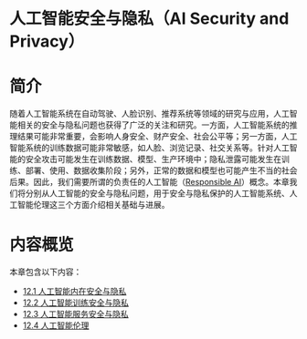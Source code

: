 <!--Copyright © Microsoft Corporation. All rights reserved.
  适用于[License](https://github.com/microsoft/AI-System/blob/main/LICENSE)版权许可-->


# 人工智能安全与隐私（AI Security and Privacy）

# 简介

随着人工智能系统在自动驾驶、人脸识别、推荐系统等领域的研究与应用，人工智能相关的安全与隐私问题也获得了广泛的关注和研究。一方面，人工智能系统的推理结果可能非常重要，会影响人身安全、财产安全、社会公平等；另一方面，人工智能系统的训练数据可能非常敏感，如人脸、浏览记录、社交关系等。针对人工智能的安全攻击可能发生在训练数据、模型、生产环境中；隐私泄露可能发生在训练、部署、使用、数据收集阶段；另外，正常的数据和模型也可能产生不当的社会后果。因此，我们需要所谓的负责任的人工智能（[Responsible AI](https://www.microsoft.com/en-us/ai/responsible-ai)）概念。本章我们将分别从人工智能的安全与隐私问题，用于安全与隐私保护的人工智能系统、人工智能伦理这三个方面介绍相关基础与进展。

# 内容概览

本章包含以下内容：

- [12.1 人工智能内在安全与隐私](12.1-人工智能内在安全与隐私.md)
- [12.2 人工智能训练安全与隐私](12.2-人工智能训练安全与隐私.md)
- [12.3 人工智能服务安全与隐私](12.3-人工智能服务安全与隐私.md)
- [12.4 人工智能伦理](12.4-人工智能伦理.md)
